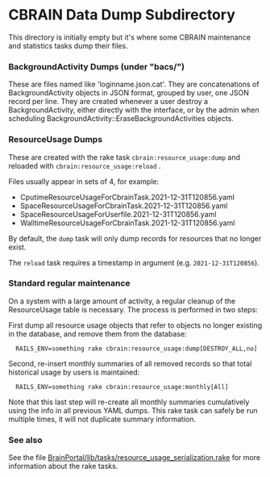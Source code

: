 
# CBRAIN Data Dump Subdirectory

This directory is initially empty but it's where some CBRAIN
maintenance and statistics tasks dump their files.

### BackgroundActivity Dumps (under "bacs/")

These are files named like 'loginname.json.cat'. They are
concatenations of BackgroundActivity objects in JSON format,
grouped by user, one JSON record per line. They are created
whenever a user destroy a BackgroundActivity, either
directly with the interface, or by the admin when scheduling
BackgroundActivity::EraseBackgroundActivities objects.

### ResourceUsage Dumps

These are created with the rake
task `cbrain:resource_usage:dump` and reloaded
with `cbrain:resource_usage:reload` .

Files usually appear in sets of 4, for example:

* CputimeResourceUsageForCbrainTask.2021-12-31T120856.yaml
* SpaceResourceUsageForCbrainTask.2021-12-31T120856.yaml
* SpaceResourceUsageForUserfile.2021-12-31T120856.yaml
* WalltimeResourceUsageForCbrainTask.2021-12-31T120856.yaml

By default, the `dump` task will only dump records for
resources that no longer exist.

The `reload` task requires a timestamp in argument
(e.g. `2021-12-31T120856`).

### Standard regular maintenance

On a system with a large amount of activity, a regular cleanup
of the ResourceUsage table is necessary. The process is performed
in two steps:

First dump all resource usage objects that refer to objects
no longer existing in the database, and remove them from
the database:

```
  RAILS_ENV=something rake cbrain:resource_usage:dump[DESTROY_ALL,no]
```

Second, re-insert monthly summaries of all removed records so that
total historical usage by users is maintained:

```
  RAILS_ENV=something rake cbrain:resource_usage:monthly[All]
```

Note that this last step will re-create all monthly summaries
cumulatively using the info in all previous YAML dumps. This
rake task can safely be run multiple times, it will not duplicate
summary information.

### See also

See the file [BrainPortal/lib/tasks/resource_usage_serialization.rake](https://github.com/aces/cbrain/blob/master/BrainPortal/lib/tasks/resource_usage_serialization.rake)
for more information about the rake tasks.
